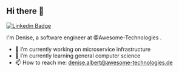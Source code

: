 ## Hi there 👋

[![Linkedin Badge](https://img.shields.io/badge/LinkedIn-2867b2?style=flat-square&logo=Linkedin&logoColor=white&link=https://linkedin.com/in/denise-albert-778500356)](https://linkedin.com/in/denise-albert-778500356)

I'm Denise, a software engineer at @Awesome-Technologies .

- 🔭 I’m currently working on microservice infrastructure
- 🌱 I’m currently learning general computer science
- 📫 How to reach me: denise.albert@awesome-technologies.de 


<!--
**DeAl2023/DeAl2023** is a ✨ _special_ ✨ repository because its `README.md` (this file) appears on your GitHub profile.

Here are some ideas to get you started:

- 🔭 I’m currently working on ...
- 🌱 I’m currently learning ...
- 👯 I’m looking to collaborate on ...
- 🤔 I’m looking for help with ...
- 💬 Ask me about ...
- 📫 How to reach me: ...
- 😄 Pronouns: ...
- ⚡ Fun fact: ...
-->
